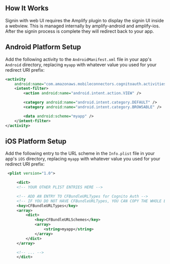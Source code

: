 ## How It Works
Signin with web UI requires the Amplify plugin to display the signin UI inside a webview. This is managed internally by amplify-android and amplify-ios. After the signin process is complete they will redirect back to your app.

## Android Platform Setup
Add the following activity to the `AndroidManifest.xml` file in your app's `Android` directory, replacing `myapp` with whatever value you used for your redirect URI prefix:

  ```xml
  <activity
      android:name="com.amazonaws.mobileconnectors.cognitoauth.activities.CustomTabsRedirectActivity">
      <intent-filter>
          <action android:name="android.intent.action.VIEW" />

          <category android:name="android.intent.category.DEFAULT" />
          <category android:name="android.intent.category.BROWSABLE" />

          <data android:scheme="myapp" />
      </intent-filter>
  </activity>
  ```

## iOS Platform Setup
Add the following entry to the URL scheme in the `Info.plist` file in your app's `iOS` directory, replacing `myapp` with whatever value you used for your redirect URI prefix:

```xml
 <plist version="1.0">

     <dict>
     <!-- YOUR OTHER PLIST ENTRIES HERE -->

     <!-- ADD AN ENTRY TO CFBundleURLTypes for Cognito Auth -->
     <!-- IF YOU DO NOT HAVE CFBundleURLTypes, YOU CAN COPY THE WHOLE BLOCK BELOW -->
     <key>CFBundleURLTypes</key>
     <array>
         <dict>
             <key>CFBundleURLSchemes</key>
             <array>
                 <string>myapp</string>
             </array>
         </dict>
     </array>

     <!-- ... -->
     </dict>
```

